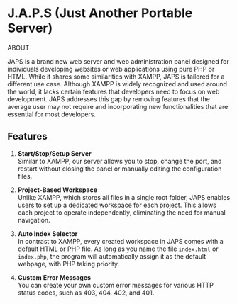 # J.A.P.S (Just Another Portable Server)
ABOUT

JAPS is a brand new web server and web administration panel designed for individuals developing websites or web applications using pure PHP or HTML. While it shares some similarities with XAMPP, JAPS is tailored for a different use case.
Although XAMPP is widely recognized and used around the world, it lacks certain features that developers need to focus on web development. JAPS addresses this gap by removing features that the average user may not require and incorporating new functionalities that are essential for most developers.

## Features

1. **Start/Stop/Setup Server**  
   Similar to XAMPP, our server allows you to stop, change the port, and restart without closing the panel or manually editing the configuration files.

2. **Project-Based Workspace**  
   Unlike XAMPP, which stores all files in a single root folder, JAPS enables users to set up a dedicated workspace for each project. This allows each project to operate independently, eliminating the need for manual navigation.

3. **Auto Index Selector**  
   In contrast to XAMPP, every created workspace in JAPS comes with a default HTML or PHP file. As long as you name the file `index.html` or `index.php`, the program will automatically assign it as the default webpage, with PHP taking priority.

4. **Custom Error Messages**  
   You can create your own custom error messages for various HTTP status codes, such as 403, 404, 402, and 401.
